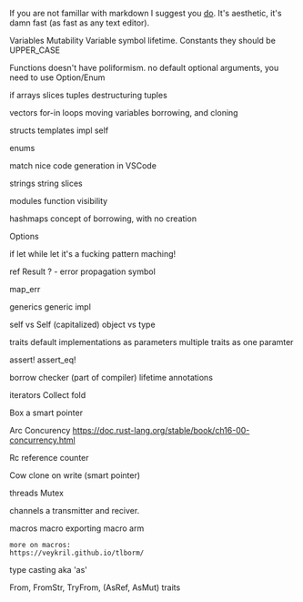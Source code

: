 If you are not famillar with markdown I suggest you [do](https://www.markdownguide.org/).
It's aesthetic, it's damn fast (as fast as any text editor).


Variables
Mutability
Variable symbol lifetime.
Constants
	they should be UPPER_CASE

Functions
	doesn't have poliformism.
	no default optional arguments, you need to use Option/Enum

if
arrays
slices
tuples
	destructuring tuples

vectors
for-in loops
moving variables
borrowing, and cloning

structs
	templates
	impl
	self

enums

match
nice code generation in VSCode

strings
string slices

modules
	function visibility

hashmaps
	concept of borrowing, with no creation

Options

if let
while let
	it's a fucking pattern maching!

ref
Result
? - error propagation symbol

map_err

generics
	generic impl

self vs Self (capitalized)
	object vs type

traits
	default implementations
	as parameters
		multiple traits as one paramter

assert!
assert_eq!

borrow checker (part of compiler)
lifetime annotations
	

iterators
	Collect
	fold

Box
	a smart pointer


Arc
	Concurency
	https://doc.rust-lang.org/stable/book/ch16-00-concurrency.html

Rc
	reference counter

Cow
	clone on write (smart pointer)

threads
Mutex

channels
	a transmitter and reciver.

macros
	macro exporting
	macro arm

	more on macros:
	https://veykril.github.io/tlborm/

type casting
	aka 'as'


From, FromStr, TryFrom, (AsRef, AsMut) traits
